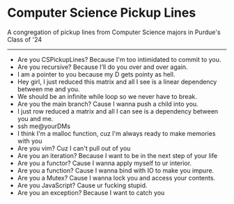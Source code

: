 # Computer Science Pickup Lines
A congregation of pickup lines from Computer Science majors in Purdue's Class of '24

-----

- Are you CSPickupLines? Because I'm too intimidated to commit to you.
- Are you recursive? Because I’ll do you over and over again.
- I am a pointer to you because my D gets pointy as hell.
- Hey girl, I just reduced this matrix and all I see is a linear dependency between me and you.
- We should be an infinite while loop so we never have to break.
- Are you the main branch? Cause I wanna push a child into you.
- I just row reduced a matrix and all I can see is a dependency between you and me.
- ssh me@yourDMs
- I think I'm a malloc function, cuz I'm always ready to make memories with you
- Are you vim? Cuz I can't pull out of you
- Are you an iteration? Because I want to be in the next step of your life
- Are you a functor? Cause I wanna apply myself to ur interior.
- Are you a function? Cause I wanna bind with IO to make you impure.
- Are you a Mutex? Cause I wanna lock you and access your contents.
- Are you JavaScript? Cause ur fucking stupid.
- Are you an exception? Because I want to catch you
